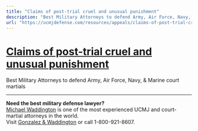 ```yaml
---
title: "Claims of post-trial cruel and unusual punishment"
description: "Best Military Attorneys to defend Army, Air Force, Navy, & Marine court martials"
url: "https://ucmjdefense.com/resources/appeals/claims-of-post-trial-cruel-and-unusual-punishment.html"
---
```


# [Claims of post-trial cruel and unusual punishment](https://ucmjdefense.com/resources/appeals/claims-of-post-trial-cruel-and-unusual-punishment.html)

Best Military Attorneys to defend Army, Air Force, Navy, & Marine court martials

---

**Need the best military defense lawyer?**  
[Michael Waddington](https://ucmjdefense.com/attorneys/michael-stewart-waddington-partner.html) is one of the most experienced UCMJ and court-martial attorneys in the world.  
Visit [Gonzalez & Waddington](https://ucmjdefense.com) or call 1-800-921-8607.

